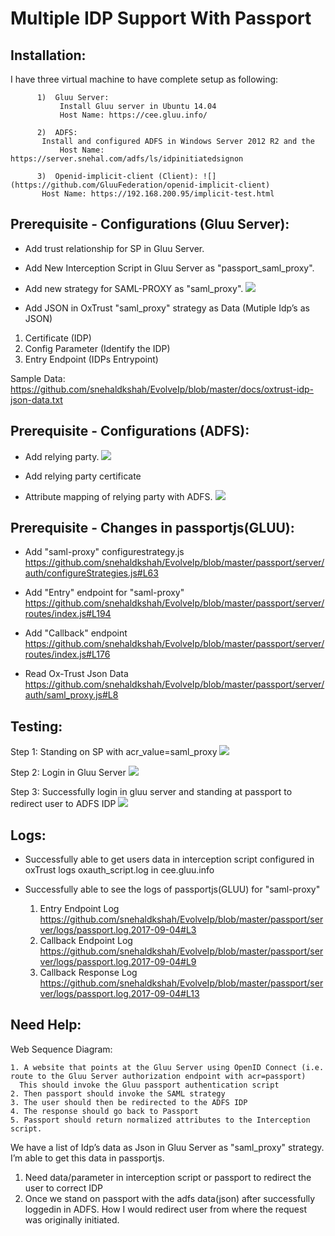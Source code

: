 # Multiple IDP Support With Passport

## Installation: 
I have three virtual machine to have complete setup as following:
```        
      1)  Gluu Server:
           Install Gluu server in Ubuntu 14.04
           Host Name: https://cee.gluu.info/

      2)  ADFS:
	   Install and configured ADFS in Windows Server 2012 R2 and the 
           Host Name: https://server.snehal.com/adfs/ls/idpinitiatedsignon 

      3)  Openid-implicit-client (Client): ![](https://github.com/GluuFederation/openid-implicit-client)
	   Host Name: https://192.168.200.95/implicit-test.html
```



## Prerequisite - Configurations (Gluu Server):

- Add trust relationship for SP in Gluu Server.

- Add New Interception Script in Gluu Server as "passport_saml_proxy".

- Add new strategy for SAML-PROXY as "saml_proxy".
![](https://github.com/snehaldkshah/EvolveIp/blob/master/docs/img/Saml_Strategy.png?raw=true)

- Add JSON in OxTrust "saml_proxy" strategy as Data (Mutiple Idp’s as JSON)
1) Certificate (IDP)
2) Config Parameter (Identify the IDP)
3) Entry Endpoint    (IDPs Entrypoint)

Sample Data: https://github.com/snehaldkshah/EvolveIp/blob/master/docs/oxtrust-idp-json-data.txt



## Prerequisite - Configurations (ADFS):
- Add relying party.
![](https://github.com/snehaldkshah/EvolveIp/blob/master/docs/img/ADFS_1.png?raw=true)

- Add relying party certificate 

- Attribute mapping of relying party with ADFS.
![](https://github.com/snehaldkshah/EvolveIp/blob/master/docs/img/ADFS-2.png?raw=true)



## Prerequisite - Changes in passportjs(GLUU):

- Add  "saml-proxy" configurestrategy.js
https://github.com/snehaldkshah/EvolveIp/blob/master/passport/server/auth/configureStrategies.js#L63

- Add "Entry" endpoint for "saml-proxy"
https://github.com/snehaldkshah/EvolveIp/blob/master/passport/server/routes/index.js#L194

- Add "Callback" endpoint
https://github.com/snehaldkshah/EvolveIp/blob/master/passport/server/routes/index.js#L176

- Read Ox-Trust Json Data
https://github.com/snehaldkshah/EvolveIp/blob/master/passport/server/auth/saml_proxy.js#L8



## Testing:

Step 1: Standing on SP with acr_value=saml_proxy
![](https://github.com/snehaldkshah/EvolveIp/blob/master/docs/img/1.png?raw=true)

Step 2: Login in Gluu Server
![](https://github.com/snehaldkshah/EvolveIp/blob/master/docs/img/2.png?raw=true)

Step 3: Successfully login in gluu server and standing at passport to redirect user to ADFS IDP
![](https://github.com/snehaldkshah/EvolveIp/blob/master/docs/img/3.png?raw=true)



## Logs:

- Successfully able to get users data in interception script configured in oxTrust logs oxauth_script.log  in cee.gluu.info 

- Successfully able to see the logs of passportjs(GLUU) for "saml-proxy"
	1) Entry Endpoint Log
	 https://github.com/snehaldkshah/EvolveIp/blob/master/passport/server/logs/passport.log.2017-09-04#L3	
	2) Callback Endpoint Log
	https://github.com/snehaldkshah/EvolveIp/blob/master/passport/server/logs/passport.log.2017-09-04#L9
	3) Callback Response Log
	https://github.com/snehaldkshah/EvolveIp/blob/master/passport/server/logs/passport.log.2017-09-04#L13



## Need Help:

Web Sequence Diagram:

``` 
1. A website that points at the Gluu Server using OpenID Connect (i.e. route to the Gluu Server authorization endpoint with acr=passport)
  This should invoke the Gluu passport authentication script
2. Then passport should invoke the SAML strategy
3. The user should then be redirected to the ADFS IDP
4. The response should go back to Passport
5. Passport should return normalized attributes to the Interception script.
``` 

We have a list of Idp’s data as Json in Gluu Server as "saml_proxy" strategy. I’m able to get this data in passportjs. 
1) Need data/parameter in interception script  or passport to redirect the user to correct IDP
2) Once we stand on passport with the adfs data(json) after successfully loggedin in ADFS. How I would redirect user from where the request was originally initiated.
